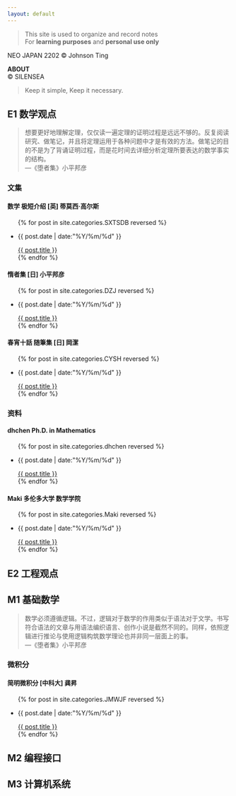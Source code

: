 ```yaml
---
layout: default
---
```


>This site is used to organize and record notes  
>For **learning purposes** and **personal use only**

<div class="intro-img"><p>NEO JAPAN 2202 © Johnson Ting</p></div>
<div class="intro"><p><strong>ABOUT</strong><br>© SILENSEA</p></div>

>Keep it simple, Keep it necessary.

## E1 数学观点

<div class="cate-img" style="background-image: url(/assets/img/end7.jpg); filter: invert(1);"></div>

>想要更好地理解定理，仅仅读一遍定理的证明过程是远远不够的。反复阅读研究、做笔记，并且将定理运用于各种问题中才是有效的方法。做笔记的目的不是为了背诵证明过程，而是花时间去详细分析定理所要表达的数学事实的结构。  
>—《堕者集》小平邦彦

### 文集

#### 数学 极短介绍 [英] 蒂莫西·高尔斯

<ul class = "main-list">
    {% for post in site.categories.SXTSDB reversed %}
        <li><p class = "post-date">{{ post.date | date:"%Y/%m/%d" }}</p><a href="{{ post.url }}">{{ post.title }}</a></li>
    {% endfor %}
</ul>

#### 惰者集 [日] 小平邦彦

<ul class = "main-list">
    {% for post in site.categories.DZJ reversed %}
        <li><p class = "post-date">{{ post.date | date:"%Y/%m/%d" }}</p><a href="{{ post.url }}">{{ post.title }}</a></li>
    {% endfor %}
</ul>

#### 春宵十話 随筆集 [日] 岡潔

<ul class = "main-list">
    {% for post in site.categories.CYSH reversed %}
        <li><p class = "post-date">{{ post.date | date:"%Y/%m/%d" }}</p><a href="{{ post.url }}">{{ post.title }}</a></li>
    {% endfor %}
</ul>

### 资料

#### dhchen Ph.D. in Mathematics

<ul class = "main-list">
    {% for post in site.categories.dhchen reversed %}
        <li><p class = "post-date">{{ post.date | date:"%Y/%m/%d" }}</p><a href="{{ post.url }}">{{ post.title }}</a></li>
    {% endfor %}
</ul>

#### Maki 多伦多大学 数学学院

<ul class = "main-list">
    {% for post in site.categories.Maki reversed %}
        <li><p class = "post-date">{{ post.date | date:"%Y/%m/%d" }}</p><a href="{{ post.url }}">{{ post.title }}</a></li>
    {% endfor %}
</ul>

## E2 工程观点

<div class="cate-img" style="background-image: url(/assets/img/end3.png); filter: invert(1);"></div>

## M1 基础数学

<div class="cate-img" style="background-image: url(/assets/img/end4.jpg); filter: invert(1);"></div>

>数学必须遵循逻辑。不过，逻辑对于数学的作用类似于语法对于文学。书写符合语法的文章与用语法编织语言、创作小说是截然不同的。同样，依照逻辑进行推论与使用逻辑构筑数学理论也并非同一层面上的事。  
>—《堕者集》小平邦彦

### 微积分

#### 简明微积分 [中科大] 龚昇

<ul class = "main-list">
    {% for post in site.categories.JMWJF reversed %}
        <li><p class = "post-date">{{ post.date | date:"%Y/%m/%d" }}</p><a href="{{ post.url }}">{{ post.title }}</a></li>
    {% endfor %}
</ul>

## M2 编程接口

<div class="cate-img" style="background-image: url(/assets/img/end5.jpg); filter: invert(1);"></div>

## M3 计算机系统

<div class="cate-img" style="background-image: url(/assets/img/end6.jpg);"></div>